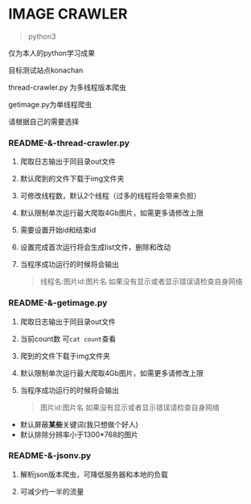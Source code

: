 # IMAGE CRAWLER

> python3

仅为本人的python学习成果

目标测试站点konachan

thread-crawler.py 为多线程版本爬虫

getimage.py为单线程爬虫

请根据自己的需要选择

### README-&-thread-crawler.py 

1. 爬取日志输出于同目录out文件

2. 默认爬到的文件下载于img文件夹

3. 可修改线程数，默认2个线程（过多的线程将会带来负担）

4. 默认限制单次运行最大爬取4Gb图片，如需更多请修改上限

5. 需要设置开始id和结束id

6. 设置完成首次运行将会生成list文件，删除和改动

7. 当程序成功运行的时候将会输出

   > 线程名:图片id:图片名
   > 如果没有显示或者显示错误请检查自身网络

### README-&-getimage.py

1. 爬取日志输出于同目录out文件

2. 当前count数 可`cat count`查看

3. 爬到的文件下载于img文件夹

4. 默认限制单次运行最大爬取4Gb图片，如需更多请修改上限

5. 当程序成功运行的时候将会输出

   > 图片id:图片名
   > 如果没有显示或者显示错误请检查自身网络

+ 默认屏蔽**某些**关键词(我只想做个好人)
+ 默认排除分辨率小于1300*768的图片

### README-&-jsonv.py

1. 解析json版本爬虫，可降低服务器和本地的负载

2. 可减少约一半的流量


